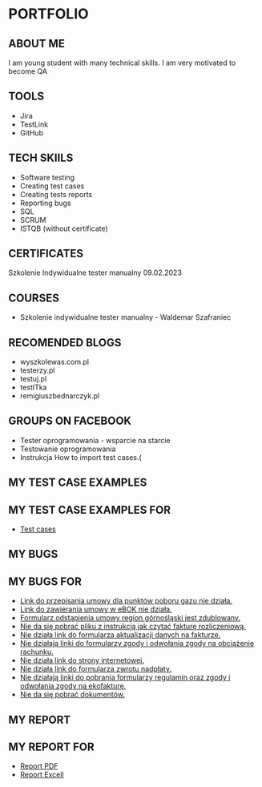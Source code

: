 # PORTFOLIO
## ABOUT ME
I am young student with many technical skills. I am very motivated to become QA
## TOOLS
* Jira
* TestLink
* GitHub
## TECH SKIILS
* Software testing
* Creating test cases
* Creating tests reports
* Reporting bugs
* SQL
* SCRUM
* ISTQB (without certificate)
## CERTIFICATES
Szkolenie Indywidualne tester manualny 09.02.2023
## COURSES
* Szkolenie indywidualne tester manualny - Waldemar Szafraniec
## RECOMENDED BLOGS
* wyszkolewas.com.pl
* testerzy.pl
* testuj.pl
* testITka
* remigiuszbednarczyk.pl
## GROUPS ON FACEBOOK
* Tester oprogramowania - wsparcie na starcie
* Testowanie oprogramowania
* Instrukcja How to import test cases.(
## MY TEST CASE EXAMPLES
## MY TEST CASE EXAMPLES FOR 
* [Test cases](https://drive.google.com/file/d/1HBSsvoS_kc3SbOtvY2H_nH7KTlzI3L3Y/view?usp=sharing)
## MY BUGS
## MY BUGS FOR 
* [Link do przepisania umowy dla punktów poboru gazu nie działa.](https://drive.google.com/file/d/1mF9XvGFl3Pcpdh8Cubr4QZ__ALX8o7ht/view?usp=sharing)
* [Link do zawierania umowy w eBOK nie działa.](https://drive.google.com/file/d/1OF4miwW3sZPnEisKRCYJhywmtpnPFTud/view?usp=sharing)
* [Formularz odstąpienia umowy region górnośląski jest zdublowany.](https://drive.google.com/file/d/1AEClhIRJec2y4S8z3Gr8XFqrgPNW9php/view?usp=sharing)
* [Nie da się pobrać pliku z instrukcją jak czytać fakturę rozliczeniową.](https://drive.google.com/file/d/19qb8tVxPs3o4JE-Uemc96It98duXiFUf/view?usp=sharing)
* [Nie działa link do formularza aktualizacji danych na fakturze.](https://drive.google.com/file/d/14ifgh9NvtukoaaUOaIm9Yz4ZuH17UqE4/view?usp=sharing)
* [Nie działają linki do formularzy zgody i odwołania zgody na obciążenie rachunku.](https://drive.google.com/file/d/11hwEZV0H3SgyEGKia23IRFVbFUv2CqkA/view?usp=sharing)
* [Nie działa link do strony internetowej.](https://drive.google.com/file/d/17Jx-Xw2rIagyUmybH8Az3_0CpbClhCyF/view?usp=sharing)
* [Nie działa link do formularza zwrotu nadpłaty.](https://drive.google.com/file/d/1b5qzo3FubXGfcTYBCT7KzDUxgpJdFtDZ/view?usp=sharing)
* [Nie działają linki do pobrania formularzy regulamin oraz zgody i odwołania zgody na ekofakturę.](https://drive.google.com/file/d/180F6NvWsqkYSoaqM2tQ_FI5KH18OF52w/view?usp=sharing)
* [Nie da się pobrać dokumentów.](https://drive.google.com/file/d/1vc3MkJM_PQitMs1Mh188uT8ZKb4SnRox/view?usp=sharing)

## MY REPORT
## MY REPORT FOR 
* [Report PDF](https://drive.google.com/file/d/1nnUciyCE9gLOXoNV4k8kPnY2-8ixHmQE/view?usp=sharing) 
* [Report Excell](https://docs.google.com/spreadsheets/d/1AeUXN47nOwIvhku352fLTxdIqE0na3sy/edit?usp=sharing&ouid=110880154915698542143&rtpof=true&sd=true)

